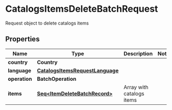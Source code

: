 

# CatalogsItemsDeleteBatchRequest

Request object to delete catalogs items

## Properties

Name | Type | Description | Notes
------------ | ------------- | ------------- | -------------
**country** | **Country** |  | 
**language** | [**CatalogsItemsRequestLanguage**](CatalogsItemsRequestLanguage.md) |  | 
**operation** | **BatchOperation** |  | 
**items** | [**Seq&lt;ItemDeleteBatchRecord&gt;**](ItemDeleteBatchRecord.md) | Array with catalogs items | 



